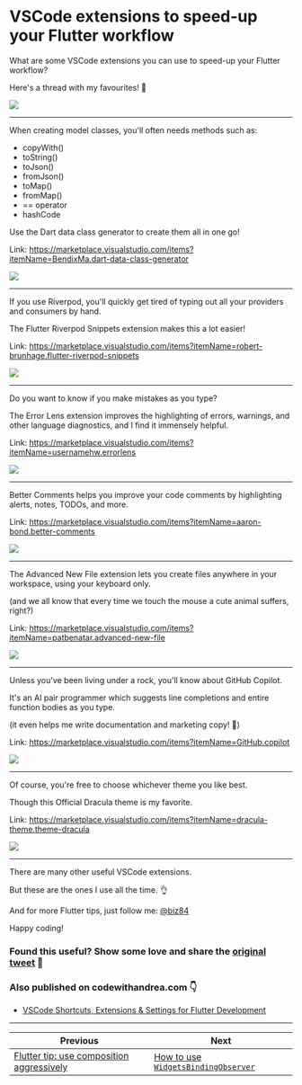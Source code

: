 # VSCode extensions to speed-up your Flutter workflow

What are some VSCode extensions you can use to speed-up your Flutter workflow?

Here's a thread with my favourites! 🧵

![](033-flutter-vscode-extensions.png)

---

When creating model classes, you'll often needs methods such as:

 - copyWith()
 - toString()
 - toJson()
 - fromJson()
 - toMap()
 - fromMap()
 - == operator
 - hashCode

Use the Dart data class generator to create them all in one go!

Link: https://marketplace.visualstudio.com/items?itemName=BendixMa.dart-data-class-generator

![](033-dart-data-class-generator.png)

---

If you use Riverpod, you'll quickly get tired of typing out all your providers and consumers by hand.

The Flutter Riverpod Snippets extension makes this a lot easier!

Link: https://marketplace.visualstudio.com/items?itemName=robert-brunhage.flutter-riverpod-snippets

![](033-flutter-riverpod-snippets.png)

---

Do you want to know if you make mistakes as you type?

The Error Lens extension improves the highlighting of errors, warnings, and other language diagnostics, and I find it immensely helpful.

Link: https://marketplace.visualstudio.com/items?itemName=usernamehw.errorlens

![](033-error-lens.png)

---

Better Comments helps you improve your code comments by highlighting alerts, notes, TODOs, and more.

Link: https://marketplace.visualstudio.com/items?itemName=aaron-bond.better-comments

![](033-better-comments.png)

---

The Advanced New File extension lets you create files anywhere in your workspace, using your keyboard only.

(and we all know that every time we touch the mouse a cute animal suffers, right?)

Link: https://marketplace.visualstudio.com/items?itemName=patbenatar.advanced-new-file

![](033-advanced-new-file.png)

---

Unless you've been living under a rock, you'll know about GitHub Copilot.

It's an AI pair programmer which suggests line completions and entire function bodies as you type.

(it even helps me write documentation and marketing copy! 🤯)

Link: https://marketplace.visualstudio.com/items?itemName=GitHub.copilot

![](033-github-copilot.png)

---

Of course, you're free to choose whichever theme you like best.

Though this Official Dracula theme is my favorite.

Link: https://marketplace.visualstudio.com/items?itemName=dracula-theme.theme-dracula

![](033-dracula-official.png)

---

There are many other useful VSCode extensions.

But these are the ones I use all the time. 👌

And for more Flutter tips, just follow me: [@biz84](https://twitter.com/biz84)

Happy coding!

### Found this useful? Show some love and share the [original tweet](https://twitter.com/biz84/status/1496416091110883332) 🙏

### Also published on codewithandrea.com 👇

- [VSCode Shortcuts, Extensions & Settings for Flutter Development](https://codewithandrea.com/articles/vscode-shortcuts-extensions-settings-flutter-development/)

---

| Previous | Next |
| -------- | ---- |
| [Flutter tip: use composition aggressively](../0032-flutter-tip-use-composition-aggressively/index.md) | [How to use `WidgetsBindingObserver`](../0034-how-to-use-widgetsbindingobserver/index.md) |